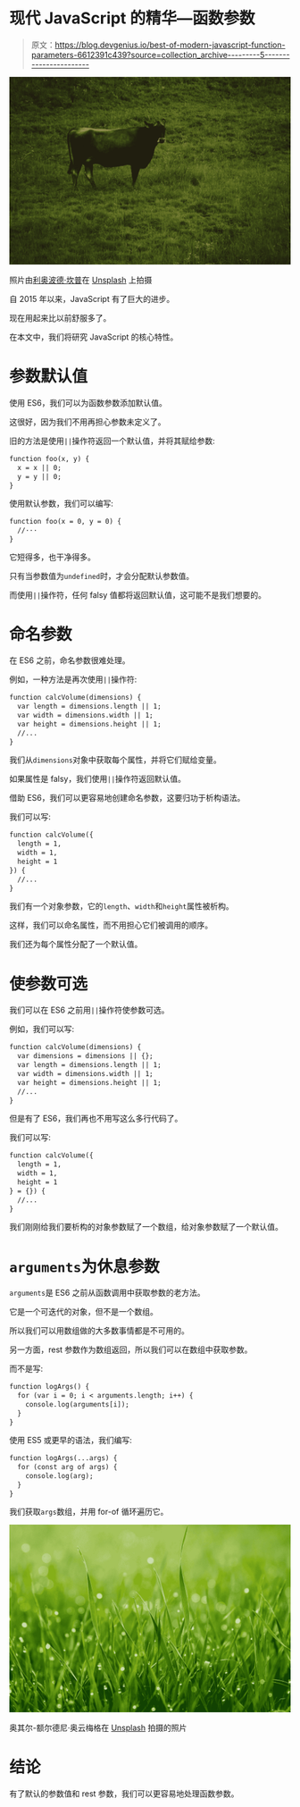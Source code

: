 # 现代 JavaScript 的精华—函数参数

> 原文：<https://blog.devgenius.io/best-of-modern-javascript-function-parameters-6612391c439?source=collection_archive---------5----------------------->

![](img/7ea66ce0b8fe2b7c35c63e141b91e601.png)

照片由[利奥波德·坎普](https://unsplash.com/@leopold_k?utm_source=medium&utm_medium=referral)在 [Unsplash](https://unsplash.com?utm_source=medium&utm_medium=referral) 上拍摄

自 2015 年以来，JavaScript 有了巨大的进步。

现在用起来比以前舒服多了。

在本文中，我们将研究 JavaScript 的核心特性。

# 参数默认值

使用 ES6，我们可以为函数参数添加默认值。

这很好，因为我们不用再担心参数未定义了。

旧的方法是使用`||`操作符返回一个默认值，并将其赋给参数:

```
function foo(x, y) {
  x = x || 0;
  y = y || 0;
}
```

使用默认参数，我们可以编写:

```
function foo(x = 0, y = 0) {
  //···
}
```

它短得多，也干净得多。

只有当参数值为`undefined`时，才会分配默认参数值。

而使用`||`操作符，任何 falsy 值都将返回默认值，这可能不是我们想要的。

# 命名参数

在 ES6 之前，命名参数很难处理。

例如，一种方法是再次使用`||`操作符:

```
function calcVolume(dimensions) {
  var length = dimensions.length || 1;
  var width = dimensions.width || 1;
  var height = dimensions.height || 1;
  //...
}
```

我们从`dimensions`对象中获取每个属性，并将它们赋给变量。

如果属性是 falsy，我们使用`||`操作符返回默认值。

借助 ES6，我们可以更容易地创建命名参数，这要归功于析构语法。

我们可以写:

```
function calcVolume({
  length = 1,
  width = 1,
  height = 1
}) {
  //...
}
```

我们有一个对象参数，它的`length`、`width`和`height`属性被析构。

这样，我们可以命名属性，而不用担心它们被调用的顺序。

我们还为每个属性分配了一个默认值。

# 使参数可选

我们可以在 ES6 之前用`||`操作符使参数可选。

例如，我们可以写:

```
function calcVolume(dimensions) {
  var dimensions = dimensions || {};
  var length = dimensions.length || 1;
  var width = dimensions.width || 1;
  var height = dimensions.height || 1;
  //...
}
```

但是有了 ES6，我们再也不用写这么多行代码了。

我们可以写:

```
function calcVolume({
  length = 1,
  width = 1,
  height = 1
} = {}) {
  //...
}
```

我们刚刚给我们要析构的对象参数赋了一个数组，给对象参数赋了一个默认值。

# `arguments`为休息参数

`arguments`是 ES6 之前从函数调用中获取参数的老方法。

它是一个可迭代的对象，但不是一个数组。

所以我们可以用数组做的大多数事情都是不可用的。

另一方面，rest 参数作为数组返回，所以我们可以在数组中获取参数。

而不是写:

```
function logArgs() {
  for (var i = 0; i < arguments.length; i++) {
    console.log(arguments[i]);
  }
}
```

使用 ES5 或更早的语法，我们编写:

```
function logArgs(...args) {
  for (const arg of args) {
    console.log(arg);
  }
}
```

我们获取`args`数组，并用 for-of 循环遍历它。

![](img/7627e9df665372946f8606443d217e3a.png)

奥其尔-额尔德尼·奥云梅格在 [Unsplash](https://unsplash.com?utm_source=medium&utm_medium=referral) 拍摄的照片

# 结论

有了默认的参数值和 rest 参数，我们可以更容易地处理函数参数。